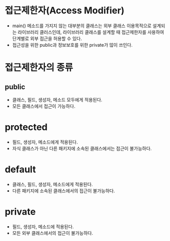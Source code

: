 # 접근제한자(Access Modifier)
- main() 메소드를 가지지 않는 대부분의 클래스는 외부 클래스 이용목적으로 설계되는 라이브러리 클러스인데, 라이브러리 클래스를 설계할 때 접근제한자를 사용하여 단계별로 외부 접근을 허용할 수 있다.  
- 접근성을 위한 public과 정보보호를 위한 private가 많이 쓰인다. 

# 접근제한자의 종류  
## public
- 클래스, 필드, 생성자, 메소드 모두에게 적용된다.
- 모든 클래스에서 접근이 가능하다.
# protected 
- 필드, 생성자, 메소드에게 적용된다.
- 자식 클래스가 아닌 다른 패키지에 소속된 클래스에서는 접근이 불가능하다. 
# default 
- 클래스, 필드, 생성자, 메소드에게 적용된다.
- 다른 패키지에 소속된 클래스에서의 접근이 불가능하다.
# private 
- 필드, 생성자, 메소드에 적용된다.
- 모든 외부 클래스에서의 접근이 불가능하다.
